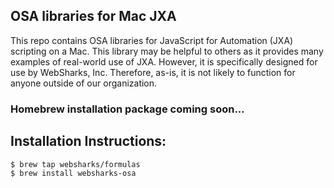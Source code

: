 ## OSA libraries for Mac JXA

This repo contains OSA libraries for JavaScript for Automation (JXA) scripting on a Mac. This library may be helpful to others as it provides many examples of real-world use of JXA. However, it is specifically designed for use by WebSharks, Inc. Therefore, as-is, it is not likely to function for anyone outside of our organization.

### Homebrew installation package coming soon...

## Installation Instructions:

```bash
$ brew tap websharks/formulas
$ brew install websharks-osa
```